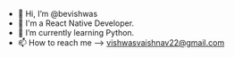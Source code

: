 - 👋 Hi, I’m @bevishwas
- 👀 I'm a React Native Developer.
- 🌱 I’m currently learning Python.
- 📫 How to reach me --> vishwasvaishnav22@gmail.com

<!---
bevishwas/bevishwas is a ✨ special ✨ repository because its `README.md` (this file) appears on your GitHub profile.
You can click the Preview link to take a look at your changes.
--->
